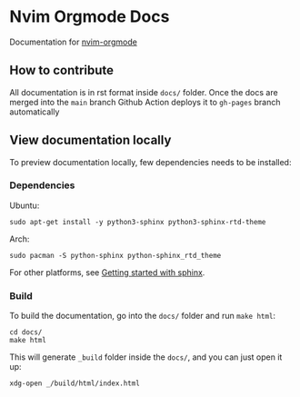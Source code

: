# Nvim Orgmode Docs

Documentation for [nvim-orgmode](https://github.com/nvim-orgmode/orgmode)


## How to contribute
All documentation is in rst format inside `docs/` folder.
Once the docs are merged into the `main` branch Github Action deploys it to `gh-pages` branch automatically


## View documentation locally

To preview documentation locally, few dependencies needs to be installed:

### Dependencies
Ubuntu:
```
sudo apt-get install -y python3-sphinx python3-sphinx-rtd-theme
```

Arch:
```
sudo pacman -S python-sphinx python-sphinx_rtd_theme
```

For other platforms, see [Getting started with sphinx](https://docs.readthedocs.io/en/stable/intro/getting-started-with-sphinx.html).

### Build

To build the documentation, go into the `docs/` folder and run `make html`:

```
cd docs/
make html
```

This will generate `_build` folder inside the `docs/`, and you can just open it up:

```
xdg-open _/build/html/index.html
```
